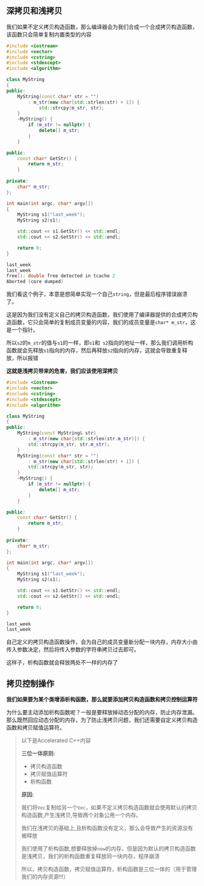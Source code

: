 ## 深拷贝和浅拷贝

我们如果不定义拷贝构造函数，那么编译器会为我们合成一个合成拷贝构造函数，该函数只会简单复制内置类型的内容

```c++
#include <iostream>
#include <vector>
#include <cstring>
#include <stdexcept>
#include <algorithm>

class MyString
{
public:
    MyString(const char* str = "") 
        : m_str(new char[std::strlen(str) + 1]) {
            std::strcpy(m_str, str);
    }
    ~MyString() {
        if (m_str != nullptr) {
            delete[] m_str;
        }
    }

public:
    const char* GetStr() {
        return m_str;
    }
    
private:
    char* m_str;
};

int main(int argc, char* argv[])
{
    MyString s1("last_week");
    MyString s2(s1);

    std::cout << s1.GetStr() << std::endl;
    std::cout << s2.GetStr() << std::endl;

    return 0;
}
```

```c++
last_week
last_week
free(): double free detected in tcache 2
Aborted (core dumped)
```

我们看这个例子，本意是想简单实现一个自己`string`，但是最后程序错误崩溃了。

这是因为我们没有定义自己的拷贝构造函数，我们使用了编译器提供的合成拷贝构造函数，它只会简单的复制成员变量的内容，我们的成员变量是`char* m_str`，这是一个指针。

所以`s2`的`m_str`的值与`s1`的一样，即`s1`和` s2`指向的地址一样，那么我们调用析构函数就会先释放`s1`指向的内存，然后再释放`s2`指向的内存，这就会导致重复释放，所以报错

**这就是浅拷贝带来的危害，我们应该使用深拷贝**

```c++
#include <iostream>
#include <vector>
#include <cstring>
#include <stdexcept>
#include <algorithm>

class MyString
{
public:
    MyString(const MyString& str) 
        : m_str(new char[std::strlen(str.m_str)]) {
        std::strcpy(m_str, str.m_str);
    }
    MyString(const char* str = "") 
        : m_str(new char[std::strlen(str) + 1]) {
        std::strcpy(m_str, str);
    }
    ~MyString() {
        if (m_str != nullptr) {
            delete[] m_str;
        }
    }

public:
    const char* GetStr() {
        return m_str;
    }
    
private:
    char* m_str;
};

int main(int argc, char* argv[])
{
    MyString s1("last_week");
    MyString s2(s1);

    std::cout << s1.GetStr() << std::endl;
    std::cout << s2.GetStr() << std::endl;

    return 0;
}
```

```c++
last_week
last_week
```

自己定义的拷贝构造函数操作，会为自己的成员变量新分配一块内存，内存大小由传入参数决定，然后将传入参数的字符串拷贝过去即可。

这样子，析构函数就会释放两处不一样的内存了

## 拷贝控制操作

**我们如果要为某个类增添析构函数，那么就要添加拷贝构造函数和拷贝控制运算符**

为什么要主动添加析构函数呢？一般是要释放掉动态分配的内存，防止内存泄漏。那么既然回应动态分配的内存，为了防止浅拷贝问题，我们还需要自定义拷贝构造函数和拷贝赋值运算符。

> 以下是Accelerated C++内容
>
> **三位一体原则:**
>
> - 拷贝构造函数
> - 拷贝赋值运算符
> - 析构函数
>
> **原因:**
>
> 我们将`Vec`复制给另一个`Vec`，如果不定义拷贝构造函数就会使用默认的拷贝构造函数,产生浅拷贝,导致两个对象公用一个内存。
>
> 我们在浅拷贝的基础上,且析构函数没有定义，那么会导致产生的资源没有被释放
>
> 我们使用了析构函数,想要释放掉`new`的内存，但是因为默认的拷贝构造函数是浅拷贝，我们的析构函数重复释放同一块内存，程序崩溃
>
> 所以，拷贝构造函数，拷贝赋值运算符，析构函数是三位一体的（用于管理我们的内存资源!!!）



